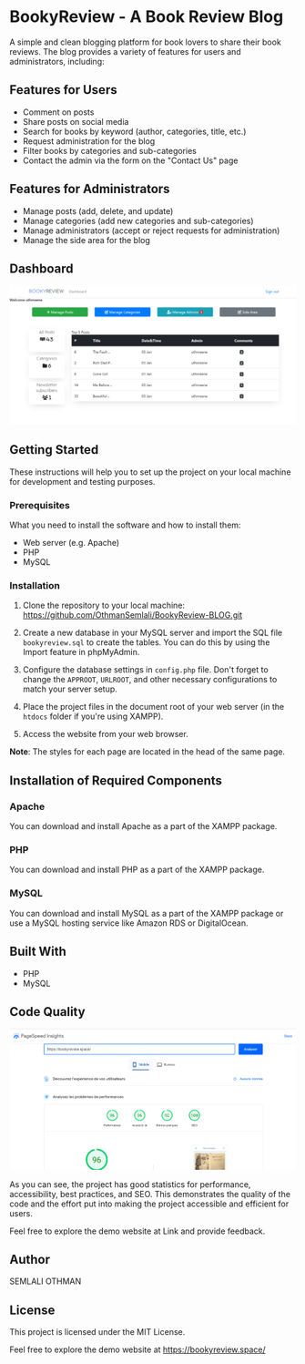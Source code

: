 # BookyReview - A Book Review Blog
A simple and clean blogging platform for book lovers to share their book reviews. The blog provides a variety of features for users and administrators, including:

## Features for Users
- Comment on posts
- Share posts on social media
- Search for books by keyword (author, categories, title, etc.)
- Request administration for the blog
- Filter books by categories and sub-categories
- Contact the admin via the form on the "Contact Us" page

## Features for Administrators
- Manage posts (add, delete, and update)
- Manage categories (add new categories and sub-categories)
- Manage administrators (accept or reject requests for administration)
- Manage the side area for the blog

## Dashboard
![Dashboard page](https://github.com/OthmanSemlali/BookyReview-BLOG/blob/main/images/Capture4.PNG)


## Getting Started
These instructions will help you to set up the project on your local machine for development and testing purposes.

### Prerequisites
What you need to install the software and how to install them:
- Web server (e.g. Apache)
- PHP
- MySQL

### Installation
1. Clone the repository to your local machine:
https://github.com/OthmanSemlali/BookyReview-BLOG.git

2. Create a new database in your MySQL server and import the SQL file `bookyreview.sql` to create the tables. You can do this by using the Import feature in phpMyAdmin.
3. Configure the database settings in `config.php` file. Don't forget to change the `APPROOT`, `URLROOT`, and other necessary configurations to match your server setup.
4. Place the project files in the document root of your web server (in the `htdocs` folder if you're using XAMPP).
5. Access the website from your web browser.

**Note**: The styles for each page are located in the head of the same page.

## Installation of Required Components

### Apache
You can download and install Apache as a part of the XAMPP package.

### PHP
You can download and install PHP as a part of the XAMPP package.

### MySQL
You can download and install MySQL as a part of the XAMPP package or use a MySQL hosting service like Amazon RDS or DigitalOcean.

## Built With
- PHP
- MySQL

## Code Quality
![Page Speed Insights](https://github.com/OthmanSemlali/BookyReview-BLOG/blob/main/images/insight.PNG)


As you can see, the project has good statistics for performance, accessibility, best practices, and SEO. This demonstrates the quality of the code and the effort put into making the project accessible and efficient for users.


Feel free to explore the demo website at Link and provide feedback.

## Author
SEMLALI OTHMAN

## License
This project is licensed under the MIT License.


Feel free to explore the demo website at https://bookyreview.space/
